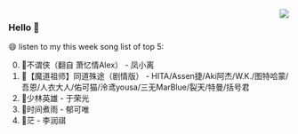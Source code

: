 <img align="right"  src="https://github-readme-stats.vercel.app/api/top-langs/?username=sohyunQVQ" />

### Hello 👋

😄 listen to my this week song list of top 5:

0. 🌈不谓侠（翻自 萧忆情Alex） - 凤小离
1. 🌈【魔道祖师】同道殊途（剧情版） - HITA/Assen捷/Aki阿杰/W.K./图特哈蒙/吾恩/人衣大人/佑可猫/泠鸢yousa/三无MarBlue/裂天/特曼/括号君
2. 🌈少林英雄 - 于荣光
3. 🌈时间煮雨 - 郁可唯
4. 🌈茫 - 李润祺


